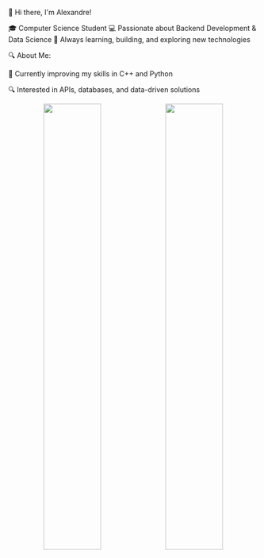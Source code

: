 👋 Hi there, I'm Alexandre!

🎓 Computer Science Student
💻 Passionate about Backend Development & Data Science
🚀 Always learning, building, and exploring new technologies

🔍 About Me:

🌱 Currently improving my skills in C++ and Python

🔍 Interested in APIs, databases, and data-driven solutions

<div align="center">
  <img src="https://github-readme-stats.vercel.app/api?username=gustavoalexandre17&show_icons=true&theme=dracula" width="48%">
  <img src="https://github-readme-stats.vercel.app/api/top-langs/?username=gustavoalexandre17&layout=compact&theme=dracula" width="48%">
</div>
